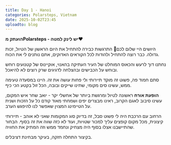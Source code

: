 ```yaml
---
title: Day 1 - Hanoi
categories: Polarsteps, Vietnam
date: 2025-10-02T23:45
uploadto: blog
---
```

**הועתק מPolarsteps - יש לינק למטה❤️**

היושים היי שלום לכם🫶 התרגשות כבירה להתחיל את היום הראשון של הטיול, זכות גדולה. כבר רוצה להתחיל ולהודות לכל הקוראים האדוקים, אתם נותנים לי את הכוח.

נחתנו דוך לרעש והכאוס המוחלט של העיר העתיקה בהאנוי, אוקיינוס של קטנועים רוחש ובוחש על הכבישים ובהצלחה לדגיגים שרק רוצים לא להיאכל.

סתם חמוד פה, פשוט זה מוקד תיירותי ולי פחות עושה את זה. היינו במסעדה טעימה ממש, עשינו סים מקומי, שתינו שייקים ובובה, הכל זול בקטע הכי כיף.

**הופעת אורח** ראשונה לטיול ומרגשת ביותר של אחשלי יקר - יואב שחר איש המקום, עשינו סיבוב לאגם הקרוב, ראינו מבצרים יפים ושמחתי מאוד קודם כל על הזכות ושנית על הטיימינג המצוין שאפשר לנו להיפגש הערב.

הרחוב עם הרכבת היה לי פשוט סבל, זה בדיוק סוג המקומות שאני לא אוהב - תיירותי קיצונית, מכל מקום קופצים עליך למכור שטויות, ועוד לא כזה שווה את זה בסוף. הבחור שהתיישבנו אצלו בסוף היה מצחיק ונחמד ממש וזה המתיק את החוויה.

בקיצור התחלה חזקה, בעיקר מבחינת דציבלים.